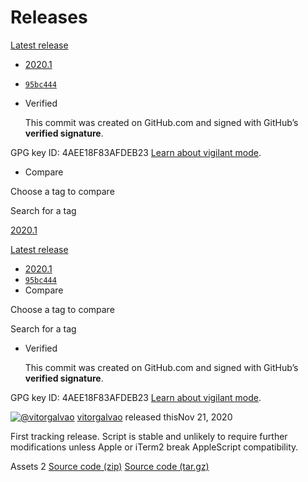 # Releases

 [Latest release](https://github.com/vitorgalvao/custom-alfred-iterm-scripts/releases/latest)

*  [2020.1](https://github.com/vitorgalvao/custom-alfred-iterm-scripts/tree/2020.1)
*  [`95bc444`](../commit/update-readme.md-95bc444.md)
*  Verified

   This commit was created on GitHub.com and signed with GitHub’s **verified signature**.

  GPG key ID: 4AEE18F83AFDEB23 [Learn about vigilant mode](https://docs.github.com/github/authenticating-to-github/displaying-verification-statuses-for-all-of-your-commits).

*  Compare

  Choose a tag to compare

  Search for a tag

[2020.1](tag/release-2020.1.md)

 [Latest release](https://github.com/vitorgalvao/custom-alfred-iterm-scripts/releases/latest)

*  [2020.1](https://github.com/vitorgalvao/custom-alfred-iterm-scripts/tree/2020.1)
*  [`95bc444`](../commit/update-readme.md-95bc444.md)
*  Compare

  Choose a tag to compare

  Search for a tag

*  Verified

   This commit was created on GitHub.com and signed with GitHub’s **verified signature**.

  GPG key ID: 4AEE18F83AFDEB23 [Learn about vigilant mode](https://docs.github.com/github/authenticating-to-github/displaying-verification-statuses-for-all-of-your-commits).

 [![@vitorgalvao](https://avatars.githubusercontent.com/u/1699443?s=40&v=4)](https://github.com/vitorgalvao) [vitorgalvao](https://github.com/vitorgalvao) released thisNov 21, 2020

First tracking release. Script is stable and unlikely to require further modifications unless Apple or iTerm2 break AppleScript compatibility.

  Assets 2 [Source code \(zip\)](https://github.com/vitorgalvao/custom-alfred-iterm-scripts/archive/refs/tags/2020.1.zip) [Source code \(tar.gz\)](https://github.com/vitorgalvao/custom-alfred-iterm-scripts/archive/refs/tags/2020.1.tar.gz)


